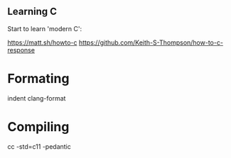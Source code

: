 ## Learning C

Start to learn 'modern C':

https://matt.sh/howto-c
https://github.com/Keith-S-Thompson/how-to-c-response

# Formating
indent
clang-format

# Compiling
cc -std=c11 -pedantic
